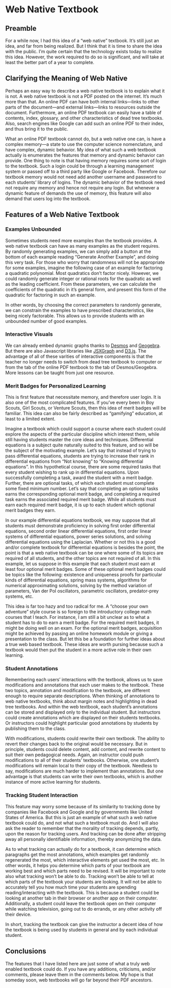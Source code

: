 # Web Native Textbook #

## Preamble ##

For a while now, I had this idea of a &ldquo;web native&rdquo;
textbook. It&rsquo;s still just an idea, and far from being realized.
But I think that it is time to share the idea with the public.
I&rsquo;m quite certain that the technology exists today to realize
this idea. However, the work required to do so is significant, and will
take at least the better part of a year to complete.

## Clarifying the Meaning of Web Native ##

Perhaps an easy way to describe a web native textbook is to explain
what it is not. A web native textbook is not a PDF posted on the
internet. It&rsquo;s much more than that. An online PDF can have both
internal links&mdash;links to other parts of the document&mdash;and
external links&mdash;links to resources outside the document.
Furthermore, an online PDF textbook can easily have a table of
contents, index, glossary, and other characteristics of dead tree
textbooks. Also, search engines like Google can add such an online
PDF to their index, and thus bring it to the public.

What an online PDF textbook cannot do, but a web native one can, is
have a complex memory&mdash;a state to use the computer science
nomenclature, and have complex, dynamic behavior. My idea of what such
a web textbook actually is enumerates the features that memory and
dynamic behavior can provide. One thing to note is that having memory
requires some sort of login to the textbook. Such a login could be
through a learning management system or passed off to a third party
like Google or Facebook. Therefore our textbook memory would not need
add another username and password to each students&rsquo; library of
logins. The dynamic behavior of the textbook need not require any
memory and hence not require any login. But whenever a dynamic feature
of demands the use of memory, this feature will also demand that users
log into the textbook.

## Features of a Web Native Textbook ##

### Examples Unbounded ###

Sometimes students need more examples than the textbook provides. A web
native textbook can have as many examples as the student requires. By
randomly generating examples, we can simply add a button at the bottom
of each example reading &ldquo;Generate Another Example&rdquo;, and
doing this very task. For those who worry that randomness will not be
appropriate for some examples, imagine the following case of an example
for factoring a quadratic polynomial. Most quadratics don&rsquo;t
factor nicely. However, we could randomly generate integer or rational
roots for the quadratic as well as the leading coefficient. From these
parameters, we can calculate the coefficients of the quadratic in
it&rsquo;s general form, and present this form of the quadratic for
factoring in such an example.

In other words, by choosing the correct parameters to randomly generate,
we can constrain the examples to have prescribed characteristics, like
being nicely factorable. This allows us to provide students with an
unbounded number of good examples.

### Interactive Visuals ###

We can already embed dynamic graphs thanks to
[Desmos](https://www.desmos.com/) and
[Geogebra](https://www.geogebra.org/). But there are also Javascript
libraries like [JSXGraph](http://jsxgraph.uni-bayreuth.de/wp/) and 
[D3.js](https://d3js.org/). The advantage of all of these varities of
interactive components is that the teacher no longer needs to switch
from dead tree textbook to computer or from the tab of the online PDF
textbook to the tab of Desmos/Geogebra. More lessons can be taught
from just one resource.

### Merit Badges for Personalized Learning ###

This is first feature that necessitate memory, and therefore user
login. It is also one of the most complicated features. If
you&rsquo;ve every been in Boy Scouts, Girl Scouts, or Venture Scouts,
then this idea of merit badges will be familiar. This idea can also be
fairly described as &ldquo;gamifying&rdquo; education, at least to a
limited extent.

Imagine a textbook which could support a course where each student
could explore the aspects of the particular discipline which interest
them, while still having students master the core ideas and
techniques. Differential equations is a subject quite naturally suited
to this feature, and so will be the subject of the motivating example.
Let&rsquo;s say that instead of trying to pass differential equations,
students are trying to increase their rank in differential equations
from &ldquo;Not knowing&rdquo; to &ldquo;Knowing differential
equations&rdquo;. In this hypothetical course, there are some required
tasks that every student wishing to rank up in differential equations.
Upon successfully completing a task, award the student with a merit
badge. Further, there are optional tasks, of which each student must
complete some fixed minimum number. Let&rsquo;s say that completing an
optional tasks earns the corresponding optional merit badge, and
completing a required task earns the associated required merit badge.
While all students must earn each required merit badge, it is up to
each student which optional merit badges they earn.

In our example differential equations textbook, we may suppose that
all students must demonstrate proficiency in solving first order
differential equations, second order linear differential equations,
first order linear systems of differential equations, power series
solutions, and solving differential equations using the Laplacian.
Whether or not this is a good and/or complete textbook for
differential equations is besides the point, the point is that a web
native textbook can be one where some of its topics are required of all
students, and the other topics are not required of all. In this
example, let us suppose in this example that each student must earn at
least four optional merit badges. Some of these optional merit badges
could be topics like the following: existence and uniqueness proofs for
particular kinds of differential equations, spring mass systems,
algorithms for numerical approximating solutions, solving by the
method variation of parameters, Van der Pol oscillators, parametric
oscillators, predator-prey systems, etc.

This idea is far too hazy and too radical for me. A &ldquo;choose
your own adventure&rdquo; style course is so foreign to the
introductory college math courses that I teach. For instance, I am
still a bit unclear as to what a student has to do to earn a merit
badge. For the required merit badges, it might be doing well on an
exam. For the optional merit badges, acquisition might be achieved by
passing an online homework module or giving a presentation to the
class. But let this be a foundation for further ideas about a true web
based textbook. These ideas are worth pursing because such a textbook
would then put the student in a more active role in their own learning.

### Student Annotations ###

Remembering each users&rsquo; interactions with the textbook, allows us
to save modifications and annotations that each user makes to the
textbook. These two topics, annotation and modification to the
textbook, are different enough to require separate descriptions. When
thinking of annotations to web native textbooks, think about margin
notes and highlighting in dead tree textbooks. And within the web
textbook, each student&rsquo;s annotations can be stored and displayed
only to the individual student. But instructors could create
annotations which are displayed on their students textbooks. Or
instructors could highlight particular good annotations by students by
publishing them to the class.

With modifications, students could rewrite their own textbook. The
ability to revert their changes back to the original would be
necessary. But in principle, students could delete content, add
content, and rewrite content to suit their own pedagogical needs.
Again, an instructor could push modifications to all of their
students&rsquo; textbooks. Otherwise, one student&rsquo;s modifications
will remain local to their copy of the textbook. Needless to say,
modifications are much harder to implement than annotations. But one
advantage is that students can write their own textbooks, which is
another instance of more active learning for students.

### Tracking Student Interaction ###

This feature may worry some because of its similarity to tracking done
by companies like Facebook and Google and by governments like United
States of America. But this is just an example of what such a web
native textbook could do, and not what such a textbook must do. And I
will also ask the reader to remember that the morality of tracking
depends, partly, upon the reason for tracking users. And tracking
can be done after stripping away all personally identifiable
information, thereby anonymizing the data.

As to what tracking can actually do for a textbook, it can determine
which paragraphs get the most annotations, which examples get randomly
regenerated the most, which interactive elements get used the most,
etc. In other words, it helps you determine which parts of your
textbook are working best and which parts need to be revised. It will
be important to note also what tracking won&rsquo;t be able to do.
Tracking won&rsquo;t be able to tell at which parts of the textbook
your students are looking. It will not be able to accurately tell you
how much time your students are spending reading/interacting with the
textbook. This is because a student could be looking at another tab in
their browser or another app on their computer. Additionally, a student
could leave the textbook open on their computer while watching
television, going out to do errands, or any other activity off their
device.

In short, tracking the textbook can give the instructor a decent idea
of how the textbook is being used by students in general and by
each individual student.

## Conclusions ##

The features that I have listed here are just some of what a truly
web enabled textbook could do. If you have any additions, criticisms,
and/or comments, please leave them in the comments below. My hope is
that someday soon, web textbooks will go far beyond their PDF
ancestors.